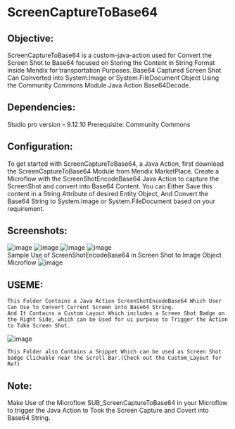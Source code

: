 # ScreenCaptureToBase64

## Objective:

ScreenCaptureToBase64 is a custom-java-action used for Convert the Screen Shot to Base64 focused on Storing the Content in String Format inside Mendix for transportation Purposes.
Base64 Captured Screen Shot Can Converted into System.Image or System.FileDocument Object Using the Community Commons Module Java Action Base64Decode.
## Dependencies:
Studio pro version – 9.12.10  Prerequisite: Community Commons
## Configuration:
To get started with ScreenCaptureToBase64, a Java Action, first download the ScreenCaptureToBase64 Module from Mendix MarketPlace.
Create a Microflow with the ScreenShotEncodeBase64 Java Action to capture the ScreenShot and convert into Base64 Content.
You can Either Save this content in a String Attribute of desired Entity Object,  And Convert the Base64 String to System.Image or System.FileDocument based on your requirement.

## Screenshots:
 ![image](https://user-images.githubusercontent.com/26872174/222737674-6e883016-1422-4151-ba4e-bb479f5699fd.png)
![image](https://user-images.githubusercontent.com/26872174/222737725-991803fe-9ca0-4de2-8826-c167277238e3.png)
![image](https://user-images.githubusercontent.com/26872174/222737764-a12857a8-161f-4c89-9e3e-f3f9b7bb5f30.png)
![image](https://user-images.githubusercontent.com/26872174/222737818-c92d6cdc-1f0d-436c-9810-57256eb10645.png)  
	Sample Use of ScreenShotEncodeBase64 in Screen Shot to Image Object Microflow
  ![image](https://user-images.githubusercontent.com/26872174/222739232-fc2d96b1-f607-4108-9caf-c872f671433e.png)

## USEME:
	This Folder Contains a Java Action ScreenShotEncodeBase64 Which User Can Use to Convert Current Screen into Base64 String.
	And It Contains a Custom Layout Which includes a Screen Shot Badge on the Right Side, which can be Used for ui purpose to Trigger the Action to Take Screen Shot.
 ![image](https://user-images.githubusercontent.com/26872174/222737931-5471724f-8ab3-46ec-8b87-3f7d86bc3d82.png)

	This Folder also Contains a Snippet Which can be used as Screen Shot badge Clickable near the Scroll Bar.(Check out the Custom_Layout for Ref)
## Note:
Make Use of the Microflow SUB_ScreenCaptureToBase64 in your Microflow to trigger the Java Action to Took the Screen Capture and Covert into Base64 String.
